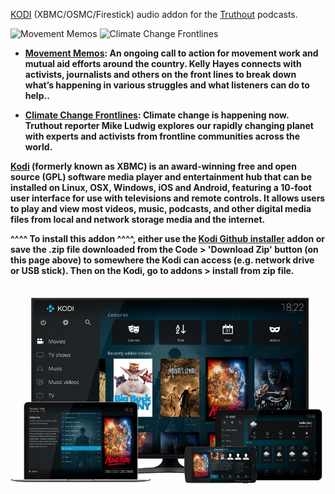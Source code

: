 <a href="https://kodi.tv">KODI<a> (XBMC/OSMC/Firestick) audio addon for the <a href="https://truthout.org">Truthout</a> podcasts.<br>

<img src="https://megaphone.imgix.net/podcasts/e651e3ce-4467-11ea-a211-ff38e4cd73bf/image/uploads_2F1580502557604-wt9hb1huy6f-77289447a37f40637357673929f67709_2Fmovement-memos-fin-a.jpg?ixlib=rails-2.1.2&max-w=3000&max-h=3000&fit=crop&auto=format,compress" width="200" height="200" alt="Movement Memos">     <img src="https://megaphone.imgix.net/podcasts/c9f01482-1967-11eb-be5a-3b30b6c2b4e1/image/uploads_2F1605285309636-6sirg6em403-93059d842d47b7ebfa8f8221456939ae_2Fclimate-front-lines.jpg?ixlib=rails-2.1.2&max-w=3000&max-h=3000&fit=crop&auto=format,compress" width="200" height="200" alt="Climate Change Frontlines"><br>

- <b><a href="https://truthout.org">Movement Memos</a><b>: An ongoing call to action for movement work and mutual aid efforts around the country. Kelly Hayes connects with activists, journalists and others on the front lines to break down what’s happening in various struggles and what listeners can do to help..<br>

- <b><a href="https://truthout.org">Climate Change Frontlines</a><b>: Climate change is happening now. Truthout reporter Mike Ludwig explores our rapidly changing planet with experts and activists from frontline communities across the world.<br>

<a href="https://www.kodi.tv">Kodi</a> (formerly known as XBMC) is an award-winning free and open source (GPL) software media player and entertainment hub that can be installed on Linux, OSX, Windows, iOS and Android, featuring a 10-foot user interface for use with televisions and remote controls. It allows users to play and view most videos, music, podcasts, and other digital media files from local and network storage media and the internet.<br>

<b>^^^^ To install this addon ^^^^</b>, either use the <a href="https://www.tvaddons.co/github-browser-kodi/">Kodi Github installer</a> addon or save the .zip file downloaded from the Code > 'Download Zip' button (on this page above) to somewhere the Kodi can access (e.g. network drive or USB stick). Then on the Kodi, go to addons > install from zip file.<br>

<br><a href="https://www.kodi.tv"><img src="https://github.com/leopheard/Audio-Podcasts/blob/master/resources/media/about--devices.jpg?raw=true">
